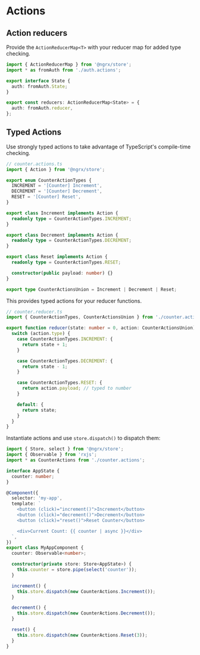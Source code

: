 # Actions

## Action reducers

Provide the `ActionReducerMap<T>` with your reducer map for added type checking.

```ts
import { ActionReducerMap } from '@ngrx/store';
import * as fromAuth from './auth.actions';

export interface State {
  auth: fromAuth.State;
}

export const reducers: ActionReducerMap<State> = {
  auth: fromAuth.reducer,
};
```

## Typed Actions

Use strongly typed actions to take advantage of TypeScript's compile-time checking.

```ts
// counter.actions.ts
import { Action } from '@ngrx/store';

export enum CounterActionTypes {
  INCREMENT = '[Counter] Increment',
  DECREMENT = '[Counter] Decrement',
  RESET = '[Counter] Reset',
}

export class Increment implements Action {
  readonly type = CounterActionTypes.INCREMENT;
}

export class Decrement implements Action {
  readonly type = CounterActionTypes.DECREMENT;
}

export class Reset implements Action {
  readonly type = CounterActionTypes.RESET;

  constructor(public payload: number) {}
}

export type CounterActionsUnion = Increment | Decrement | Reset;
```

This provides typed actions for your reducer functions.

```ts
// counter.reducer.ts
import { CounterActionTypes, CounterActionsUnion } from './counter.actions';

export function reducer(state: number = 0, action: CounterActionsUnion): State {
  switch (action.type) {
    case CounterActionTypes.INCREMENT: {
      return state + 1;
    }

    case CounterActionTypes.DECREMENT: {
      return state - 1;
    }

    case CounterActionTypes.RESET: {
      return action.payload; // typed to number
    }

    default: {
      return state;
    }
  }
}
```

Instantiate actions and use `store.dispatch()` to dispatch them:

```ts
import { Store, select } from '@ngrx/store';
import { Observable } from 'rxjs';
import * as CounterActions from './counter.actions';

interface AppState {
  counter: number;
}

@Component({
  selector: 'my-app',
  template: `
    <button (click)="increment()">Increment</button>
    <button (click)="decrement()">Decrement</button>
    <button (click)="reset()">Reset Counter</button>

    <div>Current Count: {{ counter | async }}</div>
  `,
})
export class MyAppComponent {
  counter: Observable<number>;

  constructor(private store: Store<AppState>) {
    this.counter = store.pipe(select('counter'));
  }

  increment() {
    this.store.dispatch(new CounterActions.Increment());
  }

  decrement() {
    this.store.dispatch(new CounterActions.Decrement());
  }

  reset() {
    this.store.dispatch(new CounterActions.Reset(3));
  }
}
```
